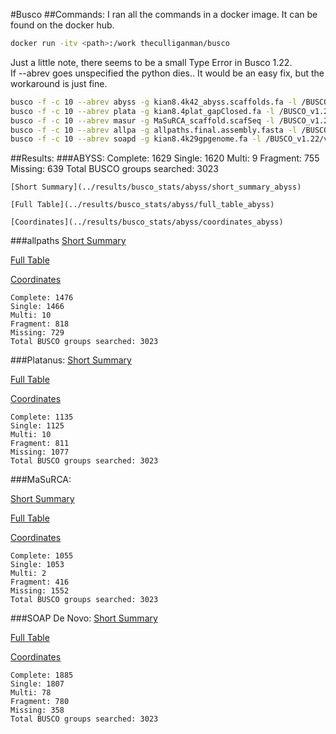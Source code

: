 #Busco
##Commands:
I ran all the commands in a docker image.  It can be found on the docker hub.
```bash
docker run -itv <path>:/work theculliganman/busco
```
Just a little note, there seems to be a small Type Error in Busco 1.22.  
If --abrev goes unspecified the python dies..  It would be an easy fix, but the
workaround is just fine.
```bash
busco -f -c 10 --abrev abyss -g kian8.4k42_abyss.scaffolds.fa -l /BUSCO_v1.22/vertebrata > abyss_busco.log &
busco -f -c 10 --abrev plata -g kian8.4plat_gapClosed.fa -l /BUSCO_v1.22/vertebrata > platanus_busco.log &
busco -f -c 10 --abrev masur -g MaSuRCA_scaffold.scafSeq -l /BUSCO_v1.22/vertebrata > masurca_busco.log &
busco -f -c 10 --abrev allpa -g allpaths.final.assembly.fasta -l /BUSCO_v1.22/vertebrata > allpaths_busco.log &
busco -f -c 10 --abrev soapd -g kian8.4k29gpgenome.fa -l /BUSCO_v1.22/vertebrata > soap_busco.log &
```
##Results:
###ABYSS:
Complete: 1629
Single: 1620
Multi: 9
Fragment: 755
Missing: 639
Total BUSCO groups searched: 3023
```
[Short Summary](../results/busco_stats/abyss/short_summary_abyss)

[Full Table](../results/busco_stats/abyss/full_table_abyss)

[Coordinates](../results/busco_stats/abyss/coordinates_abyss)
```
###allpaths
[Short Summary](../results/busco_stats/allpaths/short_summary_allpa)

[Full Table](../results/busco_stats/allpaths/full_table_allpa)

[Coordinates](../results/busco_stats/allpaths/coordinates_allpa)

```
Complete: 1476
Single: 1466
Multi: 10
Fragment: 818
Missing: 729
Total BUSCO groups searched: 3023
```
###Platanus:
[Short Summary](../results/busco_stats/platanus/short_summary_plata)

[Full Table](../results/busco_stats/platanus/full_table_plata)

[Coordinates](../results/busco_stats/platanus/coordinates_plata)

```
Complete: 1135
Single: 1125
Multi: 10
Fragment: 811
Missing: 1077
Total BUSCO groups searched: 3023
```
###MaSuRCA:

[Short Summary](../results/busco_stats/masurca/short_summary_masurca)

[Full Table](../results/busco_stats/masurca/full_table_masurca)

[Coordinates](../results/busco_stats/masurca/coordinates_masurca)

```
Complete: 1055
Single: 1053
Multi: 2
Fragment: 416
Missing: 1552
Total BUSCO groups searched: 3023
```
###SOAP De Novo:
[Short Summary](../results/busco_stats/soap/short_summary_soapd)

[Full Table](../results/busco_stats/soap/full_table_soapd)

[Coordinates](../results/busco_stats/soap/coordinates_soapd)
```
Complete: 1885
Single: 1807
Multi: 78
Fragment: 780
Missing: 358
Total BUSCO groups searched: 3023
```
